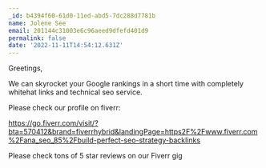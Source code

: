 ```yaml
---
_id: b4394f60-61d0-11ed-abd5-7dc288d7781b
name: Jolene See
email: 201144c31003e6c96aeed9dfefd401d9
permalink: false
date: '2022-11-11T14:54:12.631Z'
---
```

Greetings,

We can skyrocket your Google rankings in a short time with completely whitehat links and technical seo service.

Please check our profile on fiverr: 

 https://go.fiverr.com/visit/?bta=570412&brand=fiverrhybrid&landingPage=https2F%2Fwww.fiverr.com%2Fana_seo_85%2Fbuild-perfect-seo-strategy-backlinks 

Please check tons of 5 star reviews on our Fiverr gig
